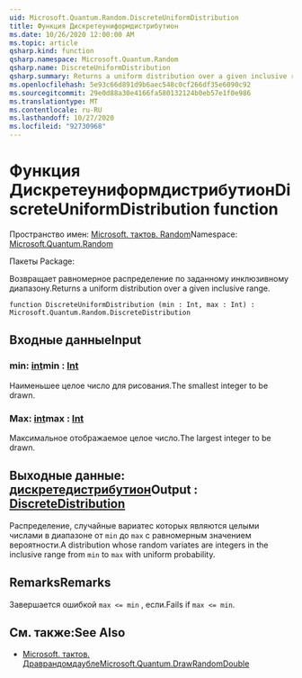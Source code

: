 ```yaml
---
uid: Microsoft.Quantum.Random.DiscreteUniformDistribution
title: Функция Дискретеуниформдистрибутион
ms.date: 10/26/2020 12:00:00 AM
ms.topic: article
qsharp.kind: function
qsharp.namespace: Microsoft.Quantum.Random
qsharp.name: DiscreteUniformDistribution
qsharp.summary: Returns a uniform distribution over a given inclusive range.
ms.openlocfilehash: 5e93c66d891d9b6aec548c0cf266df35e6090c92
ms.sourcegitcommit: 29e0d88a30e4166fa580132124b0eb57e1f0e986
ms.translationtype: MT
ms.contentlocale: ru-RU
ms.lasthandoff: 10/27/2020
ms.locfileid: "92730968"
---
```

# <a name="discreteuniformdistribution-function"></a><span data-ttu-id="d63c0-102">Функция Дискретеуниформдистрибутион</span><span class="sxs-lookup"><span data-stu-id="d63c0-102">DiscreteUniformDistribution function</span></span>

<span data-ttu-id="d63c0-103">Пространство имен: [Microsoft. тактов. Random](xref:Microsoft.Quantum.Random)</span><span class="sxs-lookup"><span data-stu-id="d63c0-103">Namespace: [Microsoft.Quantum.Random](xref:Microsoft.Quantum.Random)</span></span>

<span data-ttu-id="d63c0-104">Пакеты [](https://nuget.org/packages/)</span><span class="sxs-lookup"><span data-stu-id="d63c0-104">Package: [](https://nuget.org/packages/)</span></span>


<span data-ttu-id="d63c0-105">Возвращает равномерное распределение по заданному инклюзивному диапазону.</span><span class="sxs-lookup"><span data-stu-id="d63c0-105">Returns a uniform distribution over a given inclusive range.</span></span>

```qsharp
function DiscreteUniformDistribution (min : Int, max : Int) : Microsoft.Quantum.Random.DiscreteDistribution
```


## <a name="input"></a><span data-ttu-id="d63c0-106">Входные данные</span><span class="sxs-lookup"><span data-stu-id="d63c0-106">Input</span></span>

### <a name="min--int"></a><span data-ttu-id="d63c0-107">min: [int](xref:microsoft.quantum.lang-ref.int)</span><span class="sxs-lookup"><span data-stu-id="d63c0-107">min : [Int](xref:microsoft.quantum.lang-ref.int)</span></span>

<span data-ttu-id="d63c0-108">Наименьшее целое число для рисования.</span><span class="sxs-lookup"><span data-stu-id="d63c0-108">The smallest integer to be drawn.</span></span>


### <a name="max--int"></a><span data-ttu-id="d63c0-109">Max: [int](xref:microsoft.quantum.lang-ref.int)</span><span class="sxs-lookup"><span data-stu-id="d63c0-109">max : [Int](xref:microsoft.quantum.lang-ref.int)</span></span>

<span data-ttu-id="d63c0-110">Максимальное отображаемое целое число.</span><span class="sxs-lookup"><span data-stu-id="d63c0-110">The largest integer to be drawn.</span></span>



## <a name="output--discretedistribution"></a><span data-ttu-id="d63c0-111">Выходные данные: [дискретедистрибутион](xref:Microsoft.Quantum.Random.DiscreteDistribution)</span><span class="sxs-lookup"><span data-stu-id="d63c0-111">Output : [DiscreteDistribution](xref:Microsoft.Quantum.Random.DiscreteDistribution)</span></span>

<span data-ttu-id="d63c0-112">Распределение, случайные вариатес которых являются целыми числами в диапазоне от `min` до `max` с равномерным значением вероятности.</span><span class="sxs-lookup"><span data-stu-id="d63c0-112">A distribution whose random variates are integers in the inclusive range from `min` to `max` with uniform probability.</span></span>

## <a name="remarks"></a><span data-ttu-id="d63c0-113">Remarks</span><span class="sxs-lookup"><span data-stu-id="d63c0-113">Remarks</span></span>

<span data-ttu-id="d63c0-114">Завершается ошибкой `max <= min` , если.</span><span class="sxs-lookup"><span data-stu-id="d63c0-114">Fails if `max <= min`.</span></span>

## <a name="see-also"></a><span data-ttu-id="d63c0-115">См. также:</span><span class="sxs-lookup"><span data-stu-id="d63c0-115">See Also</span></span>

- [<span data-ttu-id="d63c0-116">Microsoft. тактов. Драврандомдаубле</span><span class="sxs-lookup"><span data-stu-id="d63c0-116">Microsoft.Quantum.DrawRandomDouble</span></span>](xref:Microsoft.Quantum.DrawRandomDouble)